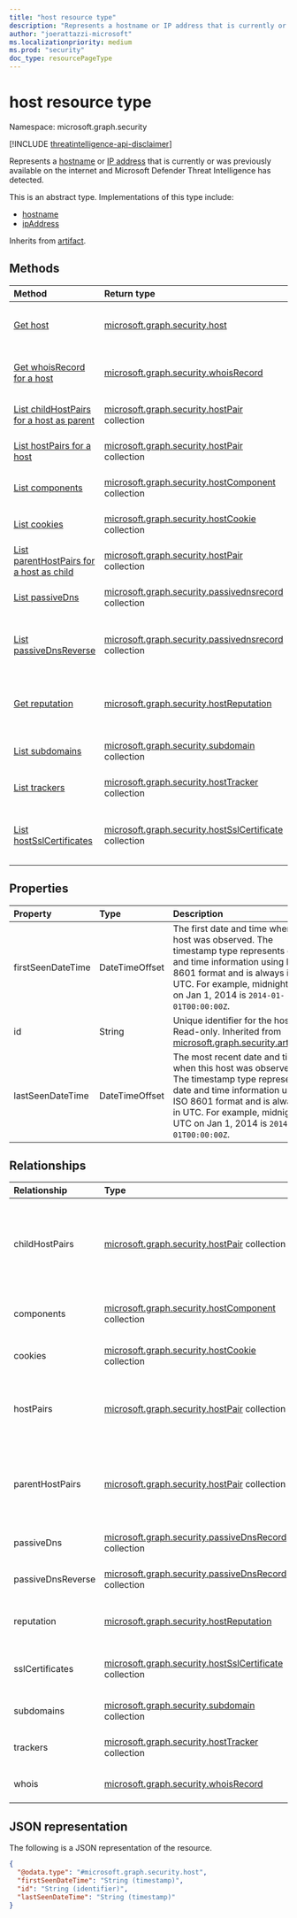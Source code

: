 ```yaml
---
title: "host resource type"
description: "Represents a hostname or IP address that is currently or was previously available on the internet and Microsoft Defender Threat Intelligence has detected."
author: "joerattazzi-microsoft"
ms.localizationpriority: medium
ms.prod: "security"
doc_type: resourcePageType
---
```


# host resource type

Namespace: microsoft.graph.security

[!INCLUDE [threatintelligence-api-disclaimer](../../includes/threatintelligence-api-disclaimer.md)]

Represents a [hostname](../resources/security-hostname.md) or [IP address](../resources/security-ipaddress.md) that is currently or was previously available on the internet and Microsoft Defender Threat Intelligence has detected.

This is an abstract type. Implementations of this type include:

- [hostname](../resources/security-hostname.md)
- [ipAddress](../resources/security-ipaddress.md)

Inherits from [artifact](../resources/security-artifact.md).

## Methods

| Method                                                                   | Return type                                                                                       | Description                                                                                                       |
| :----------------------------------------------------------------------- | :------------------------------------------------------------------------------------------------ | :---------------------------------------------------------------------------------------------------------------- |
| [Get host](../api/security-host-get.md)                                  | [microsoft.graph.security.host](../resources/security-host.md)                                    | Read the properties and relationships of a [host](../resources/security-host.md) object. |
| [Get whoisRecord for a host](../api/security-host-get-whois.md)          | [microsoft.graph.security.whoisRecord](../resources/security-whoisrecord.md)                      | Get the current [whoisRecord](../resources/security-whoisrecord.md) resource for a [host](../resources/security-host.md). |
| [List childHostPairs for a host as parent](../api/security-host-list-childhostpairs.md)       | [microsoft.graph.security.hostPair](../resources/security-hostpair.md) collection                 | Get a list of **hostPair** resources.                                                                             |
| [List hostPairs for a host](../api/security-host-list-hostpairs.md)                 | [microsoft.graph.security.hostPair](../resources/security-hostpair.md) collection                 | Get a list of **hostPair** resources.                                                                             |
| [List components](../api/security-host-list-components.md)               | [microsoft.graph.security.hostComponent](../resources/security-hostcomponent.md) collection       | Get a list of **hostComponent** resources.                                                                        |
| [List cookies](../api/security-host-list-cookies.md)                     | [microsoft.graph.security.hostCookie](../resources/security-hostcookie.md) collection             | Get a list of **hostCookie** resources.                                                                           |
| [List parentHostPairs for a host as child](../api/security-host-list-parenthostpairs.md)     | [microsoft.graph.security.hostPair](../resources/security-hostpair.md) collection                 | Get a list of **hostPairs** resources.                                                                            |
| [List passiveDns](../api/security-host-list-passivedns.md)               | [microsoft.graph.security.passivednsrecord](../resources/security-passivednsrecord.md) collection | Get a list of **passiveDnsRecord** resources.                                                                     |
| [List passiveDnsReverse](../api/security-host-list-passivednsreverse.md) | [microsoft.graph.security.passivednsrecord](../resources/security-passivednsrecord.md) collection | Get a list of **passiveDnsRecord** resources from a reverse passive DNS retrieval.                                                                      |
| [Get reputation](../api/security-host-get-reputation.md)                 | [microsoft.graph.security.hostReputation](../resources/security-hostreputation.md)                | Get the properties and relationships of a **hostReputation** object.                                              |
| [List subdomains](../api/security-host-list-subdomains.md)               | [microsoft.graph.security.subdomain](../resources/security-subdomain.md) collection               | Get a list of **subdomain** resources.                                                                            |
| [List trackers](../api/security-host-list-trackers.md)                   | [microsoft.graph.security.hostTracker](../resources/security-hosttracker.md) collection           | Get a list of **hostTracker** resources.                                                                          |
| [List hostSslCertificates](../api/security-host-list-sslcertificates.md)                   | [microsoft.graph.security.hostSslCertificate](../resources/security-hostsslcertificate.md) collection           | Get a list of [hostSslCertificate](../resources/security-hostsslcertificate.md) objects from the [host](../resources/security-host.md) navigation property.                                | 

## Properties

| Property          | Type           | Description                                                                                                                                                                                                                             |
| :---------------- | :------------- | :-------------------------------------------------------------------------------------------------------------------------------------------------------------------------------------------------------------------------------------- |
| firstSeenDateTime | DateTimeOffset | The first date and time when this host was observed. The timestamp type represents date and time information using ISO 8601 format and is always in UTC. For example, midnight UTC on Jan 1, 2014 is `2014-01-01T00:00:00Z`.       |
| id                | String         | Unique identifier for the host. Read-only. Inherited from [microsoft.graph.security.artifact](../resources/security-artifact.md).                                                                                                       |
| lastSeenDateTime  | DateTimeOffset | The most recent date and time when this host was observed. The timestamp type represents date and time information using ISO 8601 format and is always in UTC. For example, midnight UTC on Jan 1, 2014 is `2014-01-01T00:00:00Z`. |

## Relationships

| Relationship      | Type                                                                                              | Description                                                |
|:------------------|:------------------------------------------------------------------------------------------------------|:-----------------------------------------------------------------------------------------------------------------------------------------------|
| childHostPairs    | [microsoft.graph.security.hostPair](../resources/security-hostpair.md) collection                     | The **hostPairs** that are resources associated with a host, where that host is the *parentHost* and has an outgoing pairing to a *cihldHost*. |
| components        | [microsoft.graph.security.hostComponent](../resources/security-hostcomponent.md) collection       | The **hostComponents** that are associated with this host. |
| cookies           | [microsoft.graph.security.hostCookie](../resources/security-hostcookie.md) collection             | The **hostCookies** that are associated with this host.    |
| hostPairs         | [microsoft.graph.security.hostPair](../resources/security-hostpair.md) collection                     | The **hostPairs** that are associated with this host, where this host is *either* the *parentHost* or *childHost*.                             |
| parentHostPairs   | [microsoft.graph.security.hostPair](../resources/security-hostpair.md) collection                     | The **hostPairs** that are associated with a host, where that host is the *childHost* and has an incoming pairing with a *parentHost*.         |
| passiveDns        | [microsoft.graph.security.passiveDnsRecord](../resources/security-passivednsrecord.md) collection | Passive DNS retrieval about this host.                     |
| passiveDnsReverse | [microsoft.graph.security.passiveDnsRecord](../resources/security-passivednsrecord.md) collection | Reverse passive DNS retrieval about this host.             |
| reputation        | [microsoft.graph.security.hostReputation](../resources/security-hostreputation.md)                | Represents a calculated reputation of this host.           |
| sslCertificates   | [microsoft.graph.security.hostSslCertificate](../resources/security-hostsslcertificate.md) collection | The **hostSslCertificates** that are associated with this host.                                                                                |
| subdomains        | [microsoft.graph.security.subdomain](../resources/security-subdomain.md) collection                   | The **subdomains** that are associated with this host.                                                                                         |
| trackers          | [microsoft.graph.security.hostTracker](../resources/security-hosttracker.md) collection           | The **hostTrackers** that are associated with this host.   |
| whois             | [microsoft.graph.security.whoisRecord](../resources/security-whoisrecord.md)                          | The most recent **whoisRecord** for this host.                                                                                                 |

## JSON representation

The following is a JSON representation of the resource.

<!-- {
  "blockType": "resource",
  "keyProperty": "id",
  "@odata.type": "microsoft.graph.security.host",
  "baseType": "microsoft.graph.security.artifact",
  "openType": false
}
-->

```json
{
  "@odata.type": "#microsoft.graph.security.host",
  "firstSeenDateTime": "String (timestamp)",
  "id": "String (identifier)",
  "lastSeenDateTime": "String (timestamp)"
}
```
